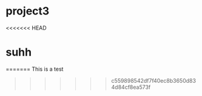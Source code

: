 # project3
<<<<<<< HEAD
# suhh
=======
This is a test
>>>>>>> c559898542df7f40ec8b3650d834d84cf8ea573f
